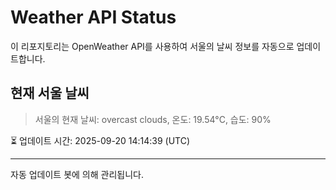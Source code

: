 
# Weather API Status

이 리포지토리는 OpenWeather API를 사용하여 서울의 날씨 정보를 자동으로 업데이트합니다.

## 현재 서울 날씨
> 서울의 현재 날씨: overcast clouds, 온도: 19.54°C, 습도: 90%

⏳ 업데이트 시간: 2025-09-20 14:14:39 (UTC)

---
자동 업데이트 봇에 의해 관리됩니다.
